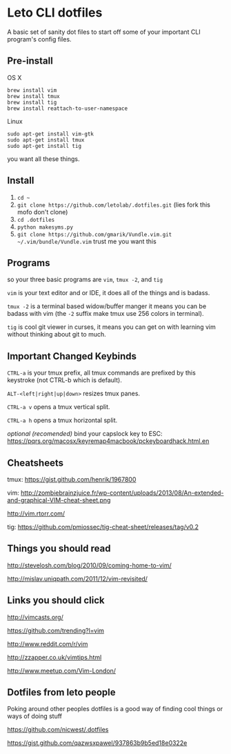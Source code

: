 Leto CLI dotfiles
=================

A basic set of sanity dot files to start off some of your important CLI program's config files.

Pre-install
-----------

OS X
```
brew install vim
brew install tmux
brew install tig
brew install reattach-to-user-namespace
```

Linux
```
sudo apt-get install vim-gtk
sudo apt-get install tmux
sudo apt-get install tig
```

you want all these things.

Install
-------
1. `cd ~`
2. `git clone https://github.com/letolab/.dotfiles.git` (lies fork this mofo don't clone)
3. `cd .dotfiles`
4. `python makesyms.py`
5. `git clone https://github.com/gmarik/Vundle.vim.git ~/.vim/bundle/Vundle.vim` trust me you want this

Programs
---------------
so your three basic programs are `vim`, `tmux -2`, and `tig`

`vim` is your text editor and or IDE, it does all of the things and is badass.

`tmux -2` is a terminal based widow/buffer manger it means you can be badass with vim (the `-2` suffix make tmux use 256 colors in terminal).

`tig` is cool git viewer in curses, it means you can get on with learning vim without thinking about git to much.

Important Changed Keybinds
------------------
`CTRL-a` is your tmux prefix, all tmux commands are prefixed by this keystroke (not CTRL-b which is default).

`ALT-<left|right|up|down>` resizes tmux panes.

`CTRL-a v` opens a tmux vertical split.

`CTRL-a h` opens a tmux horizontal split.

*optional (recomended)* bind your capslock key to ESC: https://pqrs.org/macosx/keyremap4macbook/pckeyboardhack.html.en


Cheatsheets
-----------
tmux: https://gist.github.com/henrik/1967800

vim: http://zombiebrainzjuice.fr/wp-content/uploads/2013/08/An-extended-and-graphical-VIM-cheat-sheet.png

http://vim.rtorr.com/

tig: https://github.com/pmiossec/tig-cheat-sheet/releases/tag/v0.2

Things you should read
----------------------
http://stevelosh.com/blog/2010/09/coming-home-to-vim/

http://mislav.uniqpath.com/2011/12/vim-revisited/

Links you should click
--------------------------
http://vimcasts.org/
    
https://github.com/trending?l=vim

http://www.reddit.com/r/vim

http://zzapper.co.uk/vimtips.html

http://www.meetup.com/Vim-London/

Dotfiles from leto people
-------------------------
Poking around other peoples dotfiles is a good way of finding cool things or ways of doing stuff 

https://github.com/nicwest/.dotfiles

https://gist.github.com/qazwsxpawel/937863b9b5ed18e0322e
